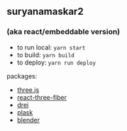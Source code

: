 ## suryanamaskar2 
### (aka react/embeddable version)

- to run local: `yarn start`
- to build: `yarn build`
- to deploy: `yarn run deploy`

packages:
- [three.js](https://threejs.org/)
- [react-three-fiber](https://github.com/pmndrs/react-three-fiber)
- [drei](https://github.com/pmndrs/drei)
- [plask](https://plask.ai)
- [blender](https://www.blender.org/)
